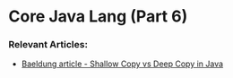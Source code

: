 # Core Java Lang (Part 6)


### Relevant Articles:


* [Baeldung article - Shallow Copy vs Deep Copy in Java](https://drafts.baeldung.com/?p=156098&preview=true)


